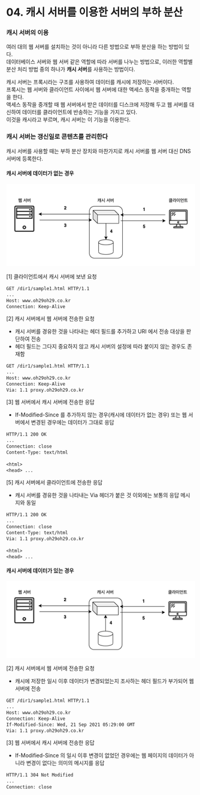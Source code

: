 # 04. 캐시 서버를 이용한 서버의 부하 분산 

### 캐시 서버의 이용

여러 대의 웹 서버를 설치하는 것이 아니라 다른 방법으로 부하 분산을 하는 방법이 있다.  
데이터베이스 서버와 웹 서버 같은 역할에 따라 서버를 나누는 방법으로, 이러한 역할별 분산 처리 방법 중의 하나가 **캐시 서버**를 사용하는 방법이다.

캐시 서버는 프록시라는 구조를 사용하여 데이터를 캐시에 저장하는 서버이다.  
프록시는 웹 서버와 클라이언트 사이에서 웹 서버에 대한 액세스 동작을 중개하는 역할을 한다.  
액세스 동작을 중개할 때 웹 서버에서 받은 데이터를 디스크에 저장해 두고 웹 서버를 대신하여 데이터를 클라이언트에 반송하는 기능을 가지고 있다.  
이것을 캐시라고 부르며, 캐시 서버는 이 기능을 이용한다.

### 캐시 서버는 갱신일로 콘텐츠를 관리한다

캐시 서버를 사용할 때는 부하 분산 장치와 마찬가지로 캐시 서버를 웹 서버 대신 DNS 서버에 등록한다.

#### 캐시 서버에 데이터가 없는 경우

![캐시 서버에 데이터가 없는 경우](images/IMG_05_04_01.png)

[1] 클라이언트에서 캐시 서버에 보낸 요청
```http request
GET /dir1/sample1.html HTTP/1.1
...
Host: www.oh29oh29.co.kr
Connection: Keep-Alive
```

[2] 캐시 서버에서 웹 서버에 전송한 요청  
- 캐시 서버를 경유한 것을 나타내는 헤더 필드를 추가하고 URI 에서 전송 대상을 판단하여 전송
- 헤더 필드는 그다지 중요하지 않고 캐시 서버의 설정에 따라 붙이지 않는 경우도 존재함
```text
GET /dir1/sample1.html HTTP/1.1
...
Host: www.oh29oh29.co.kr
Connection: Keep-Alive
Via: 1.1 proxy.oh29oh29.co.kr
```

[3] 웹 서버에서 캐시 서버에 전송한 응답
- If-Modified-Since 를 추가하지 않는 경우(캐시에 데이터가 없는 경우) 또는 웹 서버에서 변경된 경우에는 데이터가 그대로 응답
```text
HTTP/1.1 200 OK
...
Connection: close
Content-Type: text/html

<html>
<head> ...
```

[5] 캐시 서버에서 클라이언트에 전송한 응답
- 캐시 서버를 경유한 것을 나타내는 Via 헤더가 붙은 것 이외에는 보통의 응답 메시지와 동일
```text
HTTP/1.1 200 OK
...
Connection: close
Content-Type: text/html
Via: 1.1 proxy.oh29oh29.co.kr

<html>
<head> ...
```

#### 캐시 서버에 데이터가 있는 경우

![캐시 서버에 데이터가 있는 경우](images/IMG_05_04_02.png)

[2] 캐시 서버에서 웹 서버에 전송한 요청
- 캐시에 저장한 일시 이후 데이터가 변경되었는지 조사하는 헤더 필드가 부가되어 웹 서버에 전송
```text
GET /dir1/sample1.html HTTP/1.1
...
Host: www.oh29oh29.co.kr
Connection: Keep-Alive
If-Modified-Since: Wed, 21 Sep 2021 05:29:00 GMT
Via: 1.1 proxy.oh29oh29.co.kr
```

[3] 웹 서버에서 캐시 서버에 전송한 응답
- If-Modified-Since 의 일시 이후 변경이 없었던 경우에는 웹 페이지의 데이터가 아니라 변경이 없다는 의미의 메시지를 응답
```text
HTTP/1.1 304 Not Modified
...
Connection: close
```